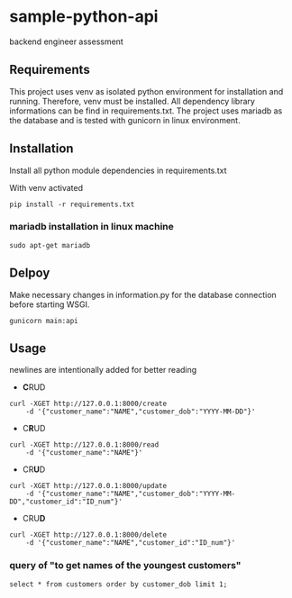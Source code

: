 # sample-python-api
backend engineer assessment

## Requirements

This project uses venv as isolated python environment for installation and running. Therefore, venv must be installed. All dependency library informations can be find in requirements.txt.
The project uses mariadb as the database and is tested with gunicorn in linux environment.

## Installation

Install all python module dependencies in requirements.txt

With venv activated
```
pip install -r requirements.txt
```

### mariadb installation in linux machine

```
sudo apt-get mariadb
```

## Delpoy

Make necessary changes in information.py for the database connection before starting WSGI.

```
gunicorn main:api
```

## Usage

newlines are intentionally added for better reading 


* **C**RUD

```
curl -XGET http://127.0.0.1:8000/create 
	-d '{"customer_name":"NAME","customer_dob":"YYYY-MM-DD"}'
```

* C**R**UD

```
curl -XGET http://127.0.0.1:8000/read 
	-d '{"customer_name":"NAME"}'
```

* CR**U**D

```
curl -XGET http://127.0.0.1:8000/update 
	-d '{"customer_name":"NAME","customer_dob":"YYYY-MM-DD","customer_id":"ID_num"}'
```

* CRU**D**

```
curl -XGET http://127.0.0.1:8000/delete 
	-d '{"customer_name":"NAME","customer_id":"ID_num"}'
```

### query of "to get names of the youngest customers"

```
select * from customers order by customer_dob limit 1;
```